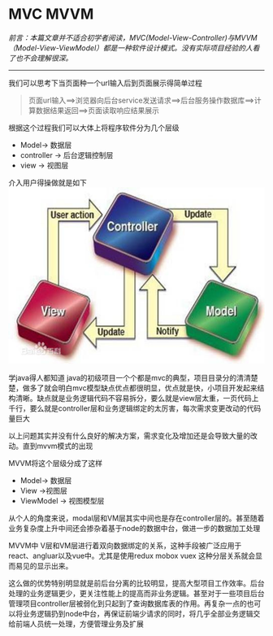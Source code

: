 # MVC MVVM

  _前言：本篇文章并不适合初学者阅读，MVC(Model-View-Controller)与MVVM（Model-View-ViewModel）都是一种软件设计模式。没有实际项目经验的人看了也不会理解很深。_
  
-----------------------------------------------------------
我们可以思考下当页面种一个url输入后到页面展示得简单过程

> 页面url输入==>浏览器向后台service发送请求==>后台服务操作数据库==>计算数据结果返回==>页面读取响应结果展示

根据这个过程我们可以大体上将程序软件分为几个层级

* Model-> 数据层
* controller -> 后台逻辑控制层
* view -> 视图层

介入用户得操做就是如下
![mvc](img/mvc.jpg)

学java得人都知道 java的初级项目一个个都是mvc的典型，项目目录分的清清楚楚，做多了就会明白mvc模型缺点优点都很明显，优点就是快，小项目开发起来结构清晰。缺点就是业务逻辑代码不容易拆分，要么就是view层太重，一页代码上千行，要么就是controller层和业务逻辑绑定的太厉害，每次需求变更改动的代码量巨大

以上问题其实并没有什么良好的解决方案，需求变化及增加还是会导致大量的改动。直到mvvm模式的出现

MVVM将这个层级分成了这样
  
* Model-> 数据层
* View ->视图层
* ViewModel -> 视图模型层

从个人的角度来说，modal层和VM层其实中间也是存在controller层的。甚至随着业务复杂度上升中间还会掺杂着基于node的数据中台，做进一步的数据加工处理

MVVM中  V层和VM层进行着双向数据绑定的关系，这种手段被广泛应用于react、angluar以及vue中。尤其是使用redux mobox vuex 这种分层关系就会显而易见的显示出来。

这么做的优势特别明显就是前后台分离的比较明显，提高大型项目工作效率。后台处理的业务逻辑更少，更关注性能上的提高而非业务逻辑。甚至对于一些项目后台管理项目controller层被弱化到只起到了查询数据库表的作用。再复杂一点的也可以将业务逻辑扔到node中台，再保证前端少请求的同时，将几乎全部业务逻辑交给前端人员统一处理，方便管理业务及扩展

